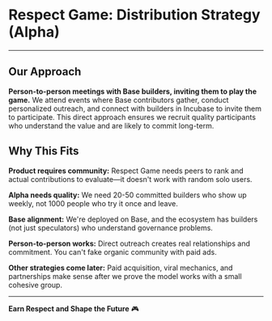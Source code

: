 # Respect Game: Distribution Strategy (Alpha)

---

## Our Approach

**Person-to-person meetings with Base builders, inviting them to play the game.** We attend events where Base contributors gather, conduct personalized outreach, and connect with builders in Incubase to invite them to participate. This direct approach ensures we recruit quality participants who understand the value and are likely to commit long-term.

## Why This Fits

**Product requires community:** Respect Game needs peers to rank and actual contributions to evaluate—it doesn't work with random solo users.

**Alpha needs quality:** We need 20-50 committed builders who show up weekly, not 1000 people who try it once and leave.

**Base alignment:** We're deployed on Base, and the ecosystem has builders (not just speculators) who understand governance problems.

**Person-to-person works:** Direct outreach creates real relationships and commitment. You can't fake organic community with paid ads.

**Other strategies come later:** Paid acquisition, viral mechanics, and partnerships make sense after we prove the model works with a small cohesive group.

---

**Earn Respect and Shape the Future** 🎮
